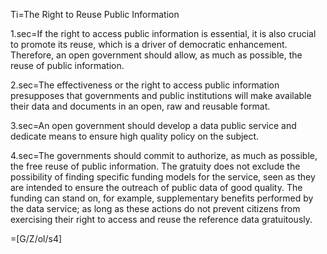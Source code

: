 Ti=The Right to Reuse Public Information

1.sec=If the right to access public information is essential, it is also crucial to promote its reuse, which is a driver of democratic enhancement. Therefore, an open government should allow, as much as possible, the reuse of public information.

2.sec=The effectiveness or the right to access public information presupposes that governments and public institutions will make available their data and documents in an open, raw and reusable format.

3.sec=An open government should develop a data public service and dedicate means to ensure high quality policy on the subject.

4.sec=The governments should commit to authorize, as much as possible, the free reuse of public information. The gratuity does not exclude the possibility of finding specific funding models for the service, seen as they are intended to ensure the outreach of public data of good quality. The funding can stand on, for example, supplementary benefits performed by the data service; as long as these actions do not prevent citizens from exercising their right to access and reuse the reference data gratuitously.

=[G/Z/ol/s4]

